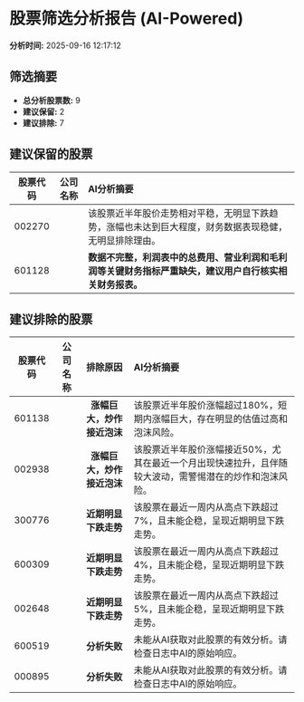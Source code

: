 # 股票筛选分析报告 (AI-Powered)

**分析时间:** 2025-09-16 12:17:12

## 筛选摘要

- **总分析股票数:** 9
- **建议保留:** 2
- **建议排除:** 7

## 建议保留的股票

| 股票代码 | 公司名称 | AI分析摘要 |
|:---:|:---:|:---|
| 002270 |  | 该股票近半年股价走势相对平稳，无明显下跌趋势，涨幅也未达到巨大程度，财务数据表现稳健，无明显排除理由。 |
| 601128 |  | **数据不完整，利润表中的总费用、营业利润和毛利润等关键财务指标严重缺失，建议用户自行核实相关财务报表。** |

## 建议排除的股票

| 股票代码 | 公司名称 | 排除原因 | AI分析摘要 |
|:---:|:---:|:---:|:---|
| 601138 |  | **涨幅巨大，炒作接近泡沫** | 该股票近半年股价涨幅超过180%，短期内涨幅巨大，存在明显的估值过高和泡沫风险。 |
| 002938 |  | **涨幅巨大，炒作接近泡沫** | 该股票近半年股价涨幅接近50%，尤其在最近一个月出现快速拉升，且伴随较大波动，需警惕潜在的炒作和泡沫风险。 |
| 300776 |  | **近期明显下跌走势** | 该股票在最近一周内从高点下跌超过7%，且未能企稳，呈现近期明显下跌走势。 |
| 600309 |  | **近期明显下跌走势** | 该股票在最近一周内从高点下跌超过4%，且未能企稳，呈现近期明显下跌走势。 |
| 002648 |  | **近期明显下跌走势** | 该股票在最近一周内从高点下跌超过5%，且未能企稳，呈现近期明显下跌走势。 |
| 600519 |  | **分析失败** | 未能从AI获取对此股票的有效分析。请检查日志中AI的原始响应。 |
| 000895 |  | **分析失败** | 未能从AI获取对此股票的有效分析。请检查日志中AI的原始响应。 |
